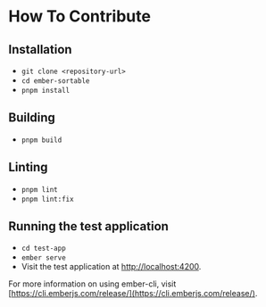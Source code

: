 # How To Contribute

## Installation

- `git clone <repository-url>`
- `cd ember-sortable`
- `pnpm install`

## Building

- `pnpm build`

## Linting

- `pnpm lint`
- `pnpm lint:fix`

## Running the test application

- `cd test-app`
- `ember serve`
- Visit the test application at [http://localhost:4200](http://localhost:4200).

For more information on using ember-cli, visit [https://cli.emberjs.com/release/](https://cli.emberjs.com/release/).
